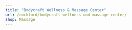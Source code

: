 ```yaml
---
title: "Bodycraft Wellness & Massage Center"
url: /rockford/bodycraft-wellness-und-massage-center/
shop: Massage
---
```

